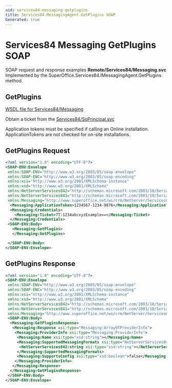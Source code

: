 ```yaml
---
uid: services84-messaging-getplugins
title: Services84.MessagingAgent.GetPlugins SOAP
Generated: true
---
```


# Services84 Messaging GetPlugins SOAP

SOAP request and response examples **Remote/Services84/Messaging.svc**
Implemented by the <see cref="M:SuperOffice.Services84.IMessagingAgent.GetPlugins">SuperOffice.Services84.IMessagingAgent.GetPlugins</see> method.

## GetPlugins






[WSDL file for Services84/Messaging](../Services84-Messaging.md)

Obtain a ticket from the [Services84/SoPrincipal.svc](../SoPrincipal/index.md)

Application tokens must be specified if calling an Online installation. ApplicationTokens are not checked for on-site installations.

## GetPlugins Request

```xml
<?xml version="1.0" encoding="UTF-8"?>
<SOAP-ENV:Envelope
 xmlns:SOAP-ENV="http://www.w3.org/2003/05/soap-envelope"
 xmlns:SOAP-ENC="http://www.w3.org/2003/05/soap-encoding"
 xmlns:xsi="http://www.w3.org/2001/XMLSchema-instance"
 xmlns:xsd="http://www.w3.org/2001/XMLSchema"
 xmlns:NetServerServices842="http://schemas.microsoft.com/2003/10/Serialization/Arrays"
 xmlns:NetServerServices841="http://schemas.microsoft.com/2003/10/Serialization/"
 xmlns:Messaging="http://www.superoffice.net/ws/crm/NetServer/Services84">
  <Messaging:ApplicationToken>1234567-1234-9876</Messaging:ApplicationToken>
  <Messaging:Credentials>
    <Messaging:Ticket>7T:1234abcxyzExample==</Messaging:Ticket>
  </Messaging:Credentials>
 <SOAP-ENV:Body>
   <Messaging:GetPlugins>
   </Messaging:GetPlugins>

 </SOAP-ENV:Body>
</SOAP-ENV:Envelope>

```


## GetPlugins Response

```xml
<?xml version="1.0" encoding="UTF-8"?>
<SOAP-ENV:Envelope
 xmlns:SOAP-ENV="http://www.w3.org/2003/05/soap-envelope"
 xmlns:SOAP-ENC="http://www.w3.org/2003/05/soap-encoding"
 xmlns:xsi="http://www.w3.org/2001/XMLSchema-instance"
 xmlns:xsd="http://www.w3.org/2001/XMLSchema"
 xmlns:NetServerServices842="http://schemas.microsoft.com/2003/10/Serialization/Arrays"
 xmlns:NetServerServices841="http://schemas.microsoft.com/2003/10/Serialization/"
 xmlns:Messaging="http://www.superoffice.net/ws/crm/NetServer/Services84">
 <SOAP-ENV:Body>
  <Messaging:GetPluginsResponse>
   <Messaging:Response xsi:type="Messaging:ArrayOfProviderInfo">
    <Messaging:ProviderInfo xsi:type="Messaging:ProviderInfo">
     <Messaging:Name xsi:type="xsd:string"></Messaging:Name>
     <Messaging:SupportedMessagingFormats xsi:type="NetServerServices842:ArrayOfstring">
      <NetServerServices842:string xsi:type="xsd:string"></NetServerServices842:string>
     </Messaging:SupportedMessagingFormats>
     <Messaging:SupportsConfig xsi:type="xsd:boolean">false</Messaging:SupportsConfig>
    </Messaging:ProviderInfo>
   </Messaging:Response>
  </Messaging:GetPluginsResponse>
 </SOAP-ENV:Body>
</SOAP-ENV:Envelope>

```


